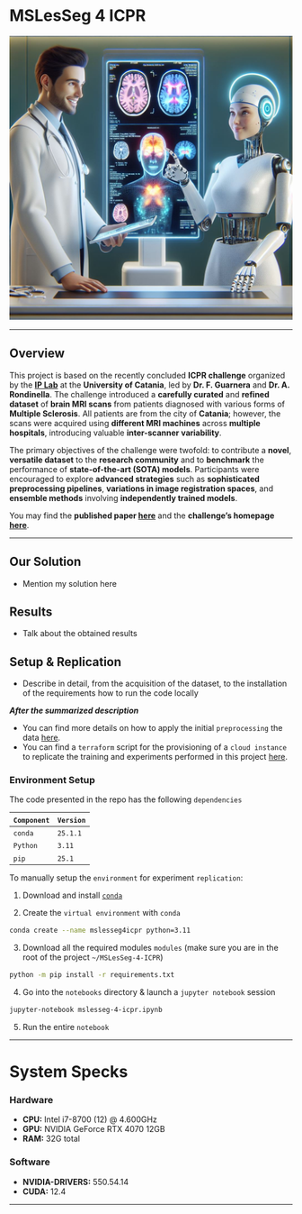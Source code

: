 # MSLesSeg 4 ICPR

![Project-Header](./assets/imgs/01-Project-Header.jpeg)

---

## Overview

This project is based on the recently concluded **ICPR challenge** organized by the **[IP Lab](https://iplab.dmi.unict.it/)** at the **University of Catania**, led by **Dr. F. Guarnera** and **Dr. A. Rondinella**. The challenge introduced a **carefully curated** and **refined dataset** of **brain MRI scans** from patients diagnosed with various forms of **Multiple Sclerosis**. All patients are from the city of **Catania**; however, the scans were acquired using **different MRI machines** across **multiple hospitals**, introducing valuable **inter-scanner variability**.

The primary objectives of the challenge were twofold: to contribute a **novel**, **versatile dataset** to the **research community** and to **benchmark** the performance of **state-of-the-art (SOTA) models**. Participants were encouraged to explore **advanced strategies** such as **sophisticated preprocessing pipelines**, **variations in image registration spaces**, and **ensemble methods** involving **independently trained models**.

You may find the **published paper [here](https://arxiv.org/abs/2410.07924)** and the **challenge’s homepage [here](https://iplab.dmi.unict.it/mfs/ms-les-seg/)**.

---

## Our Solution

- Mention my solution here

## Results

- Talk about the obtained results

## Setup & Replication

- Describe in detail, from the acquisition of the dataset, to the installation of the requirements how to run the code locally

***After the summarized description***

- You can find more details on how to apply the initial `preprocessing` the data [here](./data/README.md).
- You can find a `terraform` script for the provisioning of a `cloud instance` to replicate the training and experiments performed in this project [here](./cloud_infrastructure/).

### Environment Setup

The code presented in the repo has the following `dependencies`

| `Component` | `Version` |
|-------------|-----------|
| `conda`     | `25.1.1`  |
| `Python`    | `3.11`    |
| `pip`       | `25.1`    |


To manually setup the `environment` for experiment `replication`:

1) Download and install [`conda`](https://www.anaconda.com/docs/getting-started/miniconda/main)

2) Create the `virtual environment` with `conda`

```bash
conda create --name mslesseg4icpr python=3.11
```
3) Download all the required modules `modules` (make sure you are in the root of the project `~/MSLesSeg-4-ICPR`)

```bash
python -m pip install -r requirements.txt
```

4) Go into the `notebooks` directory & launch a `jupyter notebook` session

```bash
jupyter-notebook mslesseg-4-icpr.ipynb
```

5) Run the entire `notebook`

---

# System Specks

### Hardware

- **CPU:** Intel i7-8700 (12) @ 4.600GHz  
- **GPU:** NVIDIA GeForce RTX 4070 12GB  
- **RAM:** 32G total 

### Software

- **NVIDIA-DRIVERS:** 550.54.14
- **CUDA:** 12.4

---